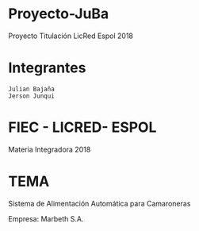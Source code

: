 # Proyecto-JuBa
Proyecto Titulación LicRed Espol 2018

# Integrantes
	Julian Bajaña
	Jerson Junqui

# FIEC - LICRED- ESPOL
Materia Integradora 2018

# TEMA
Sistema de Alimentación Automática para Camaroneras

Empresa: Marbeth S.A.
